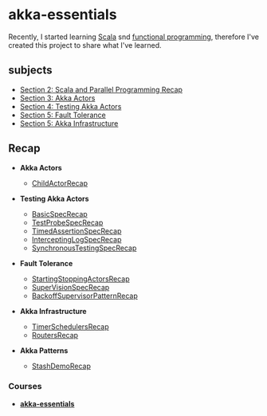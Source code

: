 # akka-essentials

Recently, I started learning [Scala][1] snd [functional programming][3], 
therefore I've created this project to share what I've learned.


## subjects

 - [Section 2: Scala and Parallel Programming Recap][4]
 - [Section 3: Akka Actors][5]
 - [Section 4: Testing Akka Actors][6]
 - [Section 5: Fault Tolerance][7]
 - [Section 5: Akka Infrastructure][8]


## Recap
    
 - **Akka Actors**
   - [ChildActorRecap][100]

 - **Testing Akka Actors**
    - [BasicSpecRecap][110]
    - [TestProbeSpecRecap][111]
    - [TimedAssertionSpecRecap][112]
    - [InterceptingLogSpecRecap][113]
    - [SynchronousTestingSpecRecap][114]

 - **Fault Tolerance**
    - [StartingStoppingActorsRecap][120]
    - [SuperVisionSpecRecap][121]
    - [BackoffSupervisorPatternRecap][122]

 - **Akka Infrastructure**
    - [TimerSchedulersRecap][130]
    - [RoutersRecap][131]

- **Akka Patterns**
   - [StashDemoRecap][140]
   

### Courses

 - [**akka-essentials**][3]


[1]: https://www.scala-lang.org/
[2]: https://en.wikipedia.org/wiki/Functional_programming
[3]: https://www.udemy.com/course/rock-the-jvm-scala-for-beginners/learn/lecture/7660552#overview
[4]: https://github.com/mohammadmasoumi/akka-essentials/tree/main/src/main/scala/part1recap
[5]: https://github.com/mohammadmasoumi/akka-essentials/tree/main/src/main/scala/part2actors
[6]: https://github.com/mohammadmasoumi/akka-essentials/tree/main/src/main/scala/part3testing
[7]: https://github.com/mohammadmasoumi/akka-essentials/tree/main/src/main/scala/part4faulttolerance
[8]: https://github.com/mohammadmasoumi/akka-essentials/tree/main/src/main/scala/part5infra

[100]: https://github.com/mohammadmasoumi/akka-essentials/blob/main/src/main/scala/part2actors/ChildActorRecap.md

[110]: https://github.com/mohammadmasoumi/akka-essentials/blob/main/src/main/scala/part3testing/BasicSpecRecap.md
[111]: https://github.com/mohammadmasoumi/akka-essentials/blob/main/src/main/scala/part3testing/TestProbeSpecRecap.md
[112]: https://github.com/mohammadmasoumi/akka-essentials/blob/main/src/main/scala/part3testing/TimedAssertionSpecRecap.md
[113]: https://github.com/mohammadmasoumi/akka-essentials/blob/main/src/main/scala/part3testing/InterceptingLogSpecRecap.md
[114]: https://github.com/mohammadmasoumi/akka-essentials/blob/main/src/main/scala/part3testing/SynchronousTestingSpecRecap.md

[120]: https://github.com/mohammadmasoumi/akka-essentials/blob/main/src/main/scala/part4faulttolerance/StartingStoppingActorsRecap.md
[121]: https://github.com/mohammadmasoumi/akka-essentials/blob/main/src/main/scala/part4faulttolerance/SuperVisionSpecRecap.md
[122]: https://github.com/mohammadmasoumi/akka-essentials/blob/main/src/main/scala/part4faulttolerance/BackoffSupervisorPatternRecap.md

[130]: https://github.com/mohammadmasoumi/akka-essentials/blob/main/src/main/scala/part5infra/TimerSchedulersRecap.md
[131]: https://github.com/mohammadmasoumi/akka-essentials/blob/main/src/main/scala/part5infra/RoutersRecap.md

[140]: https://github.com/mohammadmasoumi/akka-essentials/blob/main/src/main/scala/part6patterns/StashDemoRecap.md